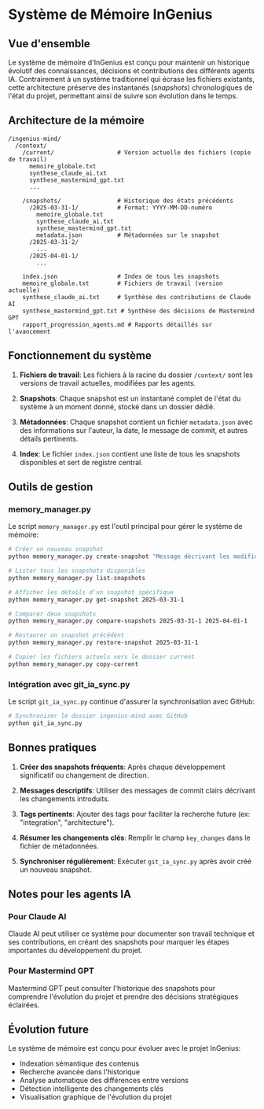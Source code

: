 # Système de Mémoire InGenius

## Vue d'ensemble

Le système de mémoire d'InGenius est conçu pour maintenir un historique évolutif des connaissances, décisions et contributions des différents agents IA. Contrairement à un système traditionnel qui écrase les fichiers existants, cette architecture préserve des instantanés (*snapshots*) chronologiques de l'état du projet, permettant ainsi de suivre son évolution dans le temps.

## Architecture de la mémoire

```
/ingenius-mind/
  /context/
    /current/                  # Version actuelle des fichiers (copie de travail)
      memoire_globale.txt
      synthese_claude_ai.txt
      synthese_mastermind_gpt.txt
      ...
      
    /snapshots/                # Historique des états précédents
      /2025-03-31-1/           # Format: YYYY-MM-DD-numéro
        memoire_globale.txt
        synthese_claude_ai.txt
        synthese_mastermind_gpt.txt
        metadata.json          # Métadonnées sur le snapshot
      /2025-03-31-2/
        ...
      /2025-04-01-1/
        ...
        
    index.json                 # Index de tous les snapshots
    memoire_globale.txt        # Fichiers de travail (version actuelle)
    synthese_claude_ai.txt     # Synthèse des contributions de Claude AI
    synthese_mastermind_gpt.txt # Synthèse des décisions de Mastermind GPT
    rapport_progression_agents.md # Rapports détaillés sur l'avancement
```

## Fonctionnement du système

1. **Fichiers de travail**: Les fichiers à la racine du dossier `/context/` sont les versions de travail actuelles, modifiées par les agents.

2. **Snapshots**: Chaque snapshot est un instantané complet de l'état du système à un moment donné, stocké dans un dossier dédié.

3. **Métadonnées**: Chaque snapshot contient un fichier `metadata.json` avec des informations sur l'auteur, la date, le message de commit, et autres détails pertinents.

4. **Index**: Le fichier `index.json` contient une liste de tous les snapshots disponibles et sert de registre central.

## Outils de gestion

### memory_manager.py

Le script `memory_manager.py` est l'outil principal pour gérer le système de mémoire:

```bash
# Créer un nouveau snapshot
python memory_manager.py create-snapshot "Message décrivant les modifications"

# Lister tous les snapshots disponibles
python memory_manager.py list-snapshots

# Afficher les détails d'un snapshot spécifique
python memory_manager.py get-snapshot 2025-03-31-1

# Comparer deux snapshots
python memory_manager.py compare-snapshots 2025-03-31-1 2025-04-01-1

# Restaurer un snapshot précédent
python memory_manager.py restore-snapshot 2025-03-31-1

# Copier les fichiers actuels vers le dossier current
python memory_manager.py copy-current
```

### Intégration avec git_ia_sync.py

Le script `git_ia_sync.py` continue d'assurer la synchronisation avec GitHub:

```bash
# Synchroniser le dossier ingenius-mind avec GitHub
python git_ia_sync.py
```

## Bonnes pratiques

1. **Créer des snapshots fréquents**: Après chaque développement significatif ou changement de direction.

2. **Messages descriptifs**: Utiliser des messages de commit clairs décrivant les changements introduits.

3. **Tags pertinents**: Ajouter des tags pour faciliter la recherche future (ex: "integration", "architecture").

4. **Résumer les changements clés**: Remplir le champ `key_changes` dans le fichier de métadonnées.

5. **Synchroniser régulièrement**: Exécuter `git_ia_sync.py` après avoir créé un nouveau snapshot.

## Notes pour les agents IA

### Pour Claude AI

Claude AI peut utiliser ce système pour documenter son travail technique et ses contributions, en créant des snapshots pour marquer les étapes importantes du développement du projet.

### Pour Mastermind GPT

Mastermind GPT peut consulter l'historique des snapshots pour comprendre l'évolution du projet et prendre des décisions stratégiques éclairées.

## Évolution future

Le système de mémoire est conçu pour évoluer avec le projet InGenius:

- Indexation sémantique des contenus
- Recherche avancée dans l'historique
- Analyse automatique des différences entre versions
- Détection intelligente des changements clés
- Visualisation graphique de l'évolution du projet
